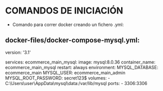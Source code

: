 # COMANDOS DE INICIACIÓN
- Comando para correr docker creando un fichero .yml:

## docker-files/docker-compose-mysql.yml:
version: '3.1'

services:
  ecommerce_main_mysql:
    image: mysql:8.0.36
    container_name: ecommerce_main_mysql
    restart: always
    environment:
      MYSQL_DATABASE: ecommerce_main
      MYSQL_USER: ecommerce_main_admin
      MYSQL_ROOT_PASSWORD: secret123$
    volumes:
      - C:\Users\user\AppData\mysql\data:/var/lib/mysql
    ports:
      - 3306:3306
